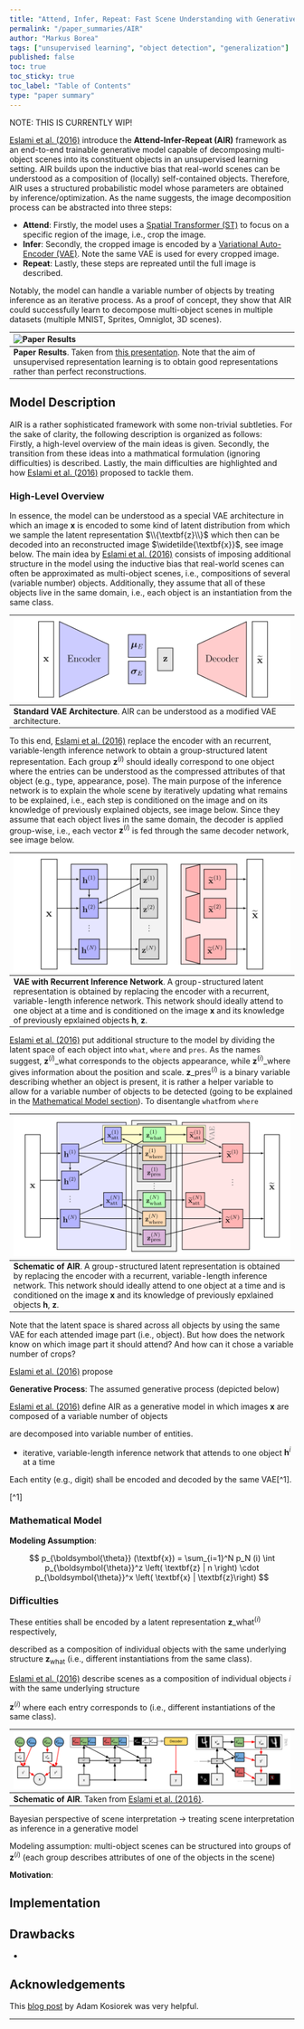 ```yaml
---
title: "Attend, Infer, Repeat: Fast Scene Understanding with Generative Models"
permalink: "/paper_summaries/AIR"
author: "Markus Borea"
tags: ["unsupervised learning", "object detection", "generalization"]
published: false
toc: true
toc_sticky: true
toc_label: "Table of Contents"
type: "paper summary"
---
```


NOTE: THIS IS CURRENTLY WIP!

[Eslami et al. (2016)](https://arxiv.org/abs/1603.08575) introduce the
**Attend-Infer-Repeat (AIR)** framework as an end-to-end trainable
generative model capable of decomposing multi-object scenes into its 
constituent objects in an unsupervised learning setting. AIR builds
upon the inductive bias that real-world scenes can be understood as a
composition of (locally) self-contained objects. Therefore, AIR uses a
structured probabilistic model whose parameters are obtained by
inference/optimization. As the name suggests, the image decomposition
process can be abstracted into three steps: 

* **Attend**: Firstly, the model uses a [Spatial
  Transformer (ST)](https://borea17.github.io/paper_summaries/spatial_transformer)
  to focus on a specific region of the image, i.e., crop the image.
* **Infer**: Secondly, the cropped image is encoded by a [Variational
  Auto-Encoder (VAE)](https://borea17.github.io/paper_summaries/auto-encoding_variational_bayes).
  Note the same VAE is used for every cropped image.
* **Repeat**: Lastly, these steps are repreated until the full image
  is described.

Notably, the model can handle a variable number of objects by treating
inference as an iterative process. As a proof of concept, they show
that AIR could successfully learn to decompose multi-object scenes in 
multiple datasets (multiple MNIST, Sprites, Omniglot, 3D scenes).

| ![Paper Results](/assets/img/010_AIR/paper_results.gif "Paper Results") |
| :--  |
|  **Paper Results**. Taken from [this presentation](https://www.youtube.com/watch?v=4tc84kKdpY4). Note that the aim of unsupervised representation learning is to obtain good representations rather than perfect reconstructions.  |


<!-- {% capture code %}{% raw %}def this_is_a_test(asdb): -->
<!--     print(answer) -->
<!-- {% endraw %}{% endcapture %} -->
<!-- {% include code.html code=code lang="python" %} -->


<!-- - aim: good representations for downstream tasks -->
<!-- - scheme for efficient variational inference in latent spaces of -->
<!--   variable dimensionality -->
<!-- Motivated by human perception -->
<!-- - produce representations that are more useful for downstream tasks  -->
<!-- - structured models for image understanding -->
<!-- - standard VAEs lack interpretations of latent space (unstructured** -->
<!-- - AIR imposes structure on its representation through the generative -->
<!--   model/process rather than supervision from labels -->
<!-- - aiming to obtain good representations rather than good reconstructions -->


## Model Description

AIR is a rather sophisticated framework with some non-trivial
subtleties. For the sake of clarity, the following description is
organized as follows:  
Firstly, a high-level overview of the main ideas is given. Secondly,
the transition from these ideas into a mathmatical formulation
(ignoring difficulties) is described. Lastly, the main difficulties
are highlighted and how [Eslami et al.
(2016)](https://arxiv.org/abs/1603.08575) proposed to tackle them.

### High-Level Overview

In essence, the model can be understood as a special VAE architecture
in which an image $\textbf{x}$ is encoded to some kind of latent
distribution from which we sample the latent representation
$\\{\textbf{z}\\}$ which then can be decoded into an reconstructed
image $\widetilde{\textbf{x}}$, see image below. The main idea by [Eslami et al.
(2016)](https://arxiv.org/abs/1603.08575) consists of imposing
additional structure in the model using the inductive bias that
real-world scenes can often be approximated as multi-object scenes,
i.e., compositions of several (variable number) objects. Additionally,
they assume that all of these objects live in the same domain, i.e.,
each object is an instantiation from the same class.

| ![Standard VAE Architecture](/assets/img/010_AIR/standard_VAE.png "Standard VAE Architecture") |
| :---       |
| **Standard VAE Architecture**. AIR can be understood as a modified VAE architecture. |

To this end, [Eslami et al. (2016)](https://arxiv.org/abs/1603.08575)
replace the encoder with an recurrent, variable-length inference
network to obtain a group-structured latent representation.
Each group $\textbf{z}^{(i)}$ should ideally correspond to one object
where the entries can be understood as the compressed attributes of
that object (e.g., type, appearance, pose). The main purpose of the
inference network is to explain the whole scene by iteratively
updating what remains to be explained, i.e., each step is conditioned
on the image and on its knowledge of previously explained objects, see
image below. Since they assume that each object lives in the same
domain, the decoder is applied group-wise, i.e., each vector
$\textbf{z}^{(i)}$ is fed through the same decoder network, see image
below. 

| ![VAE with Recurrent Inference Network](/assets/img/010_AIR/VAE_inference.png "VAE with Recurrent Inference Network") |
| :---       |
| **VAE with Recurrent Inference Network**. A group-structured latent representation is obtained by replacing the encoder with a recurrent, variable-length inference network. This network should ideally attend to one object at a time and is conditioned on the image $\textbf{x}$ and its knowledge of previously epxlained objects $\textbf{h}$, $\textbf{z}$. |

[Eslami et al. (2016)](https://arxiv.org/abs/1603.08575) put
additional structure to the model by dividing the latent space of
each object into `what`, `where` and `pres`. As the names suggest,
$\textbf{z}^{(i)}\_{\text{what}}$ corresponds to the objects
appearance, while $\textbf{z}^{(i)}\_{\text{where}}$ gives information
about the position and scale. $\textbf{z}\_{\text{pres}}^{(i)}$ is
a binary variable describing whether an object is present, it is
rather a helper variable to allow for a variable number of objects to
be detected (going to be explained in the [Mathematical Model
section](https://borea17.github.io/paper_summaries/AIR#mathematical-model)).
To disentangle `what`from `where`


| ![Schematic of AIR](/assets/img/010_AIR/AIR_model.png "Schematic of AIR") |
| :---       |
| **Schematic of AIR**. A group-structured latent representation is obtained by replacing the encoder with a recurrent, variable-length inference network. This network should ideally attend to one object at a time and is conditioned on the image $\textbf{x}$ and its knowledge of previously epxlained objects $\textbf{h}$, $\textbf{z}$. |




Note that the latent
space is shared across all objects by using the same VAE for each
attended image part (i.e., object). But how does the network know on
which image part it should attend? And how can it chose a variable
number of crops?  

[Eslami et al. (2016)](https://arxiv.org/abs/1603.08575) propose

**Generative Process**: The assumed generative process (depicted
below) 



[Eslami et al. (2016)](https://arxiv.org/abs/1603.08575) define AIR as
a generative model in which images $\textbf{x}$ are composed of
a variable number of objects 

are decomposed into variable number
of entities. 


- iterative, variable-length inference network that attends to one
  object $\textbf{h}^i$ at a time



Each entity (e.g., digit) shall be encoded and decoded by
the same VAE[^1].


[^1]

### Mathematical Model


**Modeling Assumption**:

$$
 p_{\boldsymbol{\theta}} (\textbf{x}) = \sum_{i=1}^N p_N (i) \int
 p_{\boldsymbol{\theta}}^z \left( \textbf{z} | n \right) \cdot
 p_{\boldsymbol{\theta}}^x \left( \textbf{x} | \textbf{z}\right)
$$

### Difficulties 



These entities shall be encoded by a latent representation 
$\textbf{z}\_{\text{what}}^{(i)}$ respectively, 


described as a composition of
individual objects with the same underlying structure
$\textbf{z}_{\text{what}}$ (i.e., different instantiations from the
same class). 




[Eslami et al. (2016)](https://arxiv.org/abs/1603.08575) describe 
scenes as a composition of individual objects $i$ with the same
underlying structure

$\textbf{z}^{(i)}$ where each entry corresponds
to  (i.e., different instantiations of the same class). 


| ![Schematic of AIR](/assets/img/010_AIR/air_model.png "Schematic of AIR") |
| :--  |
|  **Schematic of AIR**. Taken from [Eslami et al. (2016)](https://arxiv.org/abs/1603.08575).|


<!-- - scene interpretation via learned, amortized inference -->
<!-- - impose structure through partly-/fully-specified generative models -->


<!-- - model structure enforces that a scene is formed by a variable number -->
<!--   of entities that appear at different locations -->

Bayesian perspective of scene interpretation
-> treating scene interpretation as inference in a generative model

Modeling assumption: multi-object scenes can be structured into groups
of $\textbf{z}^{(i)}$ (each group describes attributes of one of the
objects in the scene)




**Motivation**:

## Implementation


## Drawbacks

* 


## Acknowledgements

This [blog post](http://akosiorek.github.io/ml/2017/09/03/implementing-air.html) by Adam Kosiorek was very helpful.

--------------------------------------------------------------------------------------
